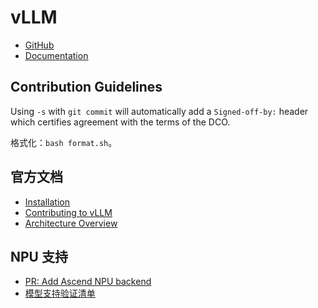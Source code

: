 # vLLM

- [<u>GitHub</u>](https://github.com/vllm-project/vllm)
- [<u>Documentation</u>](https://docs.vllm.ai/en/stable/index.html)

## Contribution Guidelines

Using `-s` with `git commit` will automatically add a `Signed-off-by:` header which certifies agreement with the terms of the DCO.

格式化：`bash format.sh`。

## 官方文档

- [<u>Installation</u>](https://docs.vllm.ai/en/stable/getting_started/installation.html)
- [<u>Contributing to vLLM</u>](https://docs.vllm.ai/en/stable/contributing/overview.html)
- [<u>Architecture Overview</u>](https://docs.vllm.ai/en/stable/design/arch_overview.html)

## NPU 支持

- [<u>PR: Add Ascend NPU backend</u>](https://github.com/vllm-project/vllm/pull/8054)
- [<u>模型支持验证清单</u>](https://github.com/cosdt/vllm/tree/main/model_support)
